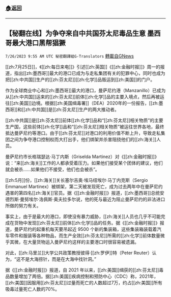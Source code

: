###  [:house:返回](README.md)
---


## 【秘翻在线】为争夺来自中共国芬太尼毒品生意  墨西哥最大港口黑帮猖獗
`7/26/2023 9:55 AM UTC 秘密翻譯組G-Translators` [轉載自GNews](https://gnews.org/articles/1488905)

[[zh:7月25日]]，《[[zh:每日来电]]》引述[[zh:英国]]《[[zh:金融时报]]》周一的报道，指出[[zh:墨西哥]]最大的港口已成为与走私集团有关的犯罪中心，同时也成为把[[zh:中共国]]生产的[[zh:芬太尼]][[zh:化学]]品贩运到[[zh:美国]]的门户。

作为全球商业中心和[[zh:墨西哥]]最大的港口，曼萨尼约港（Manzanillo）已成为从[[zh:中共国]]运来的[[zh:芬太尼]]前体[[zh:化学]]品的主要入境点，然后再被运往[[zh:美国]]边境。根据[[zh:美国缉毒署]]（DEA）2020年的一份报告，[[zh:墨西哥]]和[[zh:中共国]]是[[zh:芬太尼]]生产的两大推动者。

[[zh:中共国]]是[[zh:芬太尼]]前体[[zh:化学]]品和“[[zh:芬太尼]]相关物质”的主要生产国，这些前体[[zh:化学]]品和“[[zh:芬太尼]]相关物质”被运往世界各地，最终抵达曼萨尼约等港口。由于[[zh:芬太尼]]对港口的利用价值不断上升，导致走私集团之间为争夺港口控制权而大打出手，他们绑架并杀害阻挠他们的[[zh:海关]]人员。

曼萨尼约市长格瑞瑟达·马丁内斯（Griselda Martinez）对《[[zh:金融时报]]》说：“来[[zh:海关]]工作的人都承受着压力。如果他们接受某个团体的建议，他们就会被杀......如果他们不接受，他们也会被杀”。

[[zh:5月]]份，[[zh:海关]]关长塞尔吉奥·埃马纽埃尔·马丁内克斯（Sergio Emmanuel Martinex）被绑架，第二天被发现死亡，成为过去两年中在曼萨尼约遇害的第四名[[zh:海关]]官员。据《[[zh:金融时报]]》报道，[[zh:墨西哥]]总统安德烈斯·曼努埃尔·洛佩斯·奥夫拉多尔说，他的死与最近为阻止曼萨尼约的非法进口所做的努力有关。

事实上，由于是最大的港口，即使没有暴力威胁，[[zh:海关]]人员也几乎不可能完成在货物中发现[[zh:芬太尼]]前体[[zh:化学]]品的任务。据《[[zh:金融时报]]》报道，曼萨尼约的起重机每天要吊起近 9500 个新的集装箱，这些集装箱装载着汽车零件和服装等各种物品，而生产全效[[zh:芬太尼]]所需的[[zh:化学]]前体数量微乎其微，在大量货物运入曼萨尼约这样的主要港口时很容易被遗漏。

对此，[[zh:马里兰]]大学公共政策教授彼得·[[zh:罗伊]]特（Peter Reuter）认为，“这不是大海捞针，而是在大海中找针洞。”

据《[[zh:金融时报]]》报道，自 2021 年以来，[[zh:美国]]缉获的[[zh:芬太尼]]毒品数量增加了两倍。据[[zh:美国]]疾病控制和预防中心（CDC）称，2021年，[[zh:美国]]因服用[[zh:芬太尼]]过量而死亡的人数超过7万，约占[[zh:美国]]所有吸毒过量死亡人数的70%。
